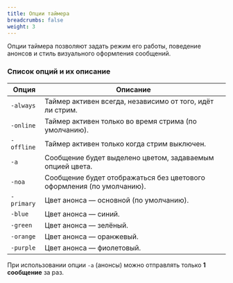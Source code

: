 ```yaml
---
title: Опции таймера
breadcrumbs: false
weight: 3
---
```


Опции таймера позволяют задать режим его работы, поведение анонсов и стиль визуального оформления сообщений.  

### Список опций и их описание
| Опция      | Описание                                                              |
|------------|-----------------------------------------------------------------------|
| `-always`  | Таймер активен всегда, независимо от того, идёт ли стрим.             |
| `-online`  | Таймер активен только во время стрима (по умолчанию).                 |
| `-offline` | Таймер активен только когда стрим выключен.                           |
| `-a`       | Сообщение будет выделено цветом, задаваемым опцией цвета.             |
| `-noa`     | Сообщение будет отображаться без цветового оформления (по умолчанию). |
| `-primary` | Цвет анонса — основной (по умолчанию).                                |
| `-blue`    | Цвет анонса — синий.                                                  |
| `-green`   | Цвет анонса — зелёный.                                                |
| `-orange`  | Цвет анонса — оранжевый.                                              |
| `-purple`  | Цвет анонса — фиолетовый.                                             |

При использовании опции `-a` (анонсы) можно отправлять только **1 сообщение** за раз.